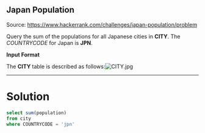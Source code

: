 ## Japan Population
Source: https://www.hackerrank.com/challenges/japan-population/problem

Query the sum of the populations for all Japanese cities in  **CITY**. The  _COUNTRYCODE_  for Japan is  **JPN**.

**Input Format**

The  **CITY**  table is described as follows:![](https://s3.amazonaws.com/hr-challenge-images/8137/1449729804-f21d187d0f-CITY.jpg "CITY.jpg")

---
# Solution
```sql
select sum(population)
from city
where COUNTRYCODE = 'jpn'
```
